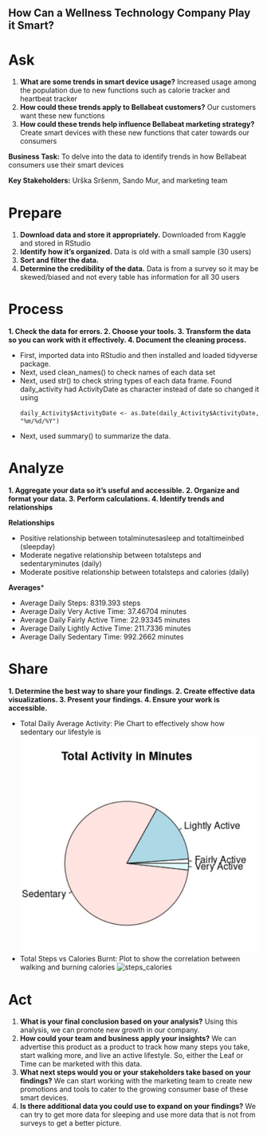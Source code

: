 ## How Can a Wellness Technology Company Play it Smart?

# Ask
1. **What are some trends in smart device usage?**
  Increased usage among the population due to new functions such as calorie tracker and heartbeat tracker
2. **How could these trends apply to Bellabeat customers?**
  Our customers want these new functions 
3. **How could these trends help influence Bellabeat marketing strategy?**
  Create smart devices with these new functions that cater towards our consumers

**Business Task:** To delve into the data to identify trends in how Bellabeat consumers use their smart devices

**Key Stakeholders:** Urška Sršenm, Sando Mur, and marketing team

# Prepare
1. **Download data and store it appropriately.**
Downloaded from Kaggle and stored in RStudio
2. **Identify how it’s organized.**
Data is old with a small sample (30 users)
3. **Sort and filter the data.** 
4. **Determine the credibility of the data.**
Data is from a survey so it may be skewed/biased and not every table has information for all 30 users

# Process
**1. Check the data for errors.
2. Choose your tools.
3. Transform the data so you can work with it effectively.
4. Document the cleaning process.**

- First, imported data into RStudio and then installed and loaded tidyverse package.
- Next, used clean_names() to check names of each data set
- Next, used str() to check string types of each data frame. Found daily_activity had ActivityDate as character instead of date so changed it using
  ```
  daily_Activity$ActivityDate <- as.Date(daily_Activity$ActivityDate, "%m/%d/%Y")
  ```
- Next, used summary() to summarize the data.

# Analyze
**1. Aggregate your data so it’s useful and accessible.
2. Organize and format your data.
3. Perform calculations.
4. Identify trends and relationships**

**Relationships**
- Positive relationship between totalminutesasleep and totaltimeinbed (sleepday)
- Moderate negative relationship between totalsteps and sedentaryminutes (daily)
- Moderate positive relationship between totalsteps and calories (daily)

**Averages***
- Average Daily Steps: 8319.393 steps
- Average Daily Very Active Time: 37.46704 minutes
- Average Daily Fairly Active Time: 22.93345 minutes
- Average Daily Lightly Active Time: 211.7336 minutes
- Average Daily Sedentary Time: 992.2662 minutes

# Share
**1. Determine the best way to share your findings.
2. Create effective data visualizations.
3. Present your findings.
4. Ensure your work is accessible.**

- Total Daily Average Activity: Pie Chart to effectively show how sedentary our lifestyle is
![total_activity](graphs/total_activity.JPG)
- Total Steps vs Calories Burnt: Plot to show the correlation between walking and burning calories
![steps_calories](https://github.com/aborse555/bellabeat_capstone/assets/116681133/dc7ae8d9-6219-49ff-bf8d-c7a2cbb3c647)

# Act
1. **What is your final conclusion based on your analysis?**
Using this analysis, we can promote new growth in our company. 
2. **How could your team and business apply your insights?**
We can advertise this product as a product to track how many steps you take, start walking more, and live an active lifestyle. So, either the Leaf or Time can be marketed with this data.
3. **What next steps would you or your stakeholders take based on your findings?**
We can start working with the marketing team to create new promotions and tools to cater to the growing consumer base of these smart devices. 
4. **Is there additional data you could use to expand on your findings?**
We can try to get more data for sleeping and use more data that is not from surveys to get a better picture.
